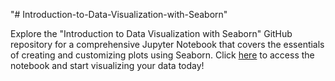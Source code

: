 "# Introduction-to-Data-Visualization-with-Seaborn" 

Explore the "Introduction to Data Visualization with Seaborn" GitHub repository for a comprehensive Jupyter Notebook that covers the essentials of creating and customizing plots using Seaborn. Click [here](https://www.datacamp.com/datalab/w/ca32c51d-496f-4b2e-93bb-b57591bb2549/edit) to access the notebook and start visualizing your data today!